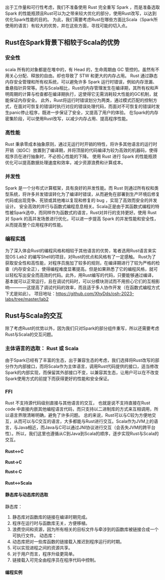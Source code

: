 出于工作量和可行性考虑，我们不准备使用 Rust 完全重写 Spark ，而是准备选取 Spark 的性能瓶颈且Rust可以为之带来较大优化的部分，使用Rust改写，以达到优化Spark性能的目的。
为此，我们需要考虑Rust在哪些方面比Scala（Spark所使用的语言）有较大的优势，并在这些方面，寻找可能的切入点。
## Rust在Spark背景下相较于Scala的优势
### 安全性
scala 所有的对象都是在堆中的，有 Head 的，生命周期由 GC 管控的。虽然有不用关心分配、释放的自由。却也导致了 STW 和更大的内存占用。
Rust 通过静态内存安全管理和所有权系统，可以避免许多 Spark 运行时错误，例如内存泄漏、垂悬指针异常等。而与Scala相比，Rust的内存管理发生在编译期，其所有权和声明周期的计算与检查都在编译期执行，这使得它无需消耗较大性能的GC机制，就能保证内存安全。
此外，Rust将运行时错误划分为两类，通过模式匹配的控制方式，在面对可恢复的错误时执行对应的错误处理代码，而面对不可恢复的错误时发生panic停止程序，既进一步保证了安全，又提高了用户的体验。
在Spark的内存密集阶段，可以使用Rust改写，以减少内存占用、提高程序性能。
### 高性能
Rust 秉承零成本抽象原则，通过无运行时开销的特性，将许多其他语言的运行时开销（如GC）放置到了编译期，并将顶层的代码编译为较为高效的机器码，使得程序员在进行抽象时，不必担心性能的下降。
使用 Rust 进行 Spark 的性能瓶颈优化可以提高数据处理速度和效率，减少资源浪费和计算成本。
### 并发性
Spark 是一个分布式计算框架，具有良好的并发性能。而 Rust 则通过所有权和类型系统，将许多并发错误转化为了编译时错误，从而避免在部署到生产环境后修复代码或出现竞争、死锁或其他难以复现和修复的 bug ，实现了高效而安全的并发设计。
安全高效的并行与函数式编程息息相关。Scala正是由于其函数式编程的特性被Spark选中，而同样作为函数式的语言，Rust对并行的支持更好。使用 Rust 对 Spark 的高并发场景进行优化，可以进一步提高 Spark 的并发性能和安全性，从而提高整个应用程序的性能。
### 编程实践
为了深入体会Rust的编程风格和相较于其他语言的优势，笔者选用Rust语言来实现OS Lab2 的编写Shell的项目，对Rust的优点和风格有了一定感触。
Rust为了获取安全性和高性能，对程序员施加了较多的规则，在编译期进行了较为严格的检查（内存安全正），使得编程难度显著提高。但是如果熟悉了它的编程风格，就可以轻松写出安全而高效的代码。此外，用Rust编写的代码，只要能够通过编译，基本就可以正常运行，且在调试代码时，可以分模块测试而不用担心它们的互相影响————这提高了调试代码的效率，而且适于多人协作开发（在函数式编程方式下尤是如此）。
项目地址：https://github.com/XhyDds/osh-2023-labs/tree/master/lab2

## Rust与Scala的交互
除了考虑Rust的优势以外，因为我们只对Spark的部分组件重写，所以还需要考虑Rust与Scala的交互问题。
### 主体语言的选取： Rust 或 Scala
由于Spark已经有了丰富的生态，出于兼容生态的考虑，我们选择将Rust改写的部分作为内部接口，而将Scala作为主体语言，调用Rust代码提供的接口，适当修改Spark的内部实现，而保留其外部接口不变，以兼容其生态，让用户可以在不改变Spark使用方式的前提下而获得更好的性能和安全保证。
### FFI
Rust 不支持源代码级别直接与其他语言的交互， 也就是说不支持直接在Rust code 中直接内嵌其他编程语言代码，而只支持以二进制库的方式来互相调用，所以语言界限清晰明确，避免了许多问题。
总的来说，Rust可以与C较为方便地交互，从而可以与C交互的语言，大多都能与Rust进行交互。Scala作为JVM上的语言，与Java相近，而Java与C可以通过JNI协议进行交互（会丢失JVM的跨平台性）。所以，我们这里也遵循从C到Java到Scala的顺序，逐步实现Rust与Scala的交互。
#### Rust<->C
**Rust->C**

**Rust<-C**

#### Rust<->Scala

#### 静态库与动态库的选取
静态库：
1. 静态库对函数库的链接在编译时期完成。
2. 程序在运行时与函数库无关，方便移植。
3. 浪费空间和资源，因为所有相关的目标文件与牵涉到的函数库被链接合成一个可执行文件。
动态库：
1. 动态库把对一些库函数的链接载入推迟到程序运行的时期。
2. 可以实现进程之间的资源共享。
3. 对于用户而言，程序升级更简单。
4. 链接载入可完全由程序员在程序代码中控制。
#### 编程实例